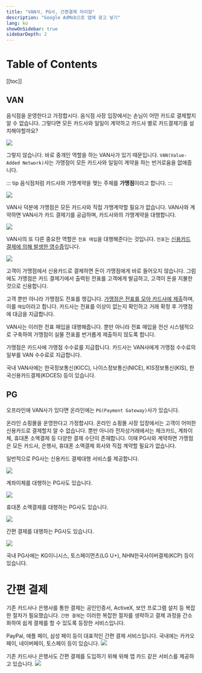 ```yaml
---
title: "VAN사, PG사, 간편결제 차이점"
description: "Google AdMob으로 앱에 광고 넣기"
lang: ko
showOnSidebar: true
sidebarDepth: 2
---
```


# Table of Contents
[[toc]]

## VAN

음식점을 운영한다고 가정합시다. 음식점 사장 입장에서는 손님이 어떤 카드로 결제할지 알 수 없습니다. 그렇다면 모든 카드사와 일일이 계약하고 카드사 별로 카드결제기를 설치해야할까요?

![](./20200405_pg/1.png)

그렇지 않습니다. 바로 중개인 역할을 하는 VAN사가 있기 때문입니다. `VAN(Value-Added Network)`사는 가맹점이 모든 카드사와 일일이 계약을 하는 번거로움을 없애줍니다.

::: tip
음식점처럼 카드사와 가맹계약을 맺는 주체를 <b>가맹점</b>이라고 합니다.
:::

![](./20200405_pg/2.png)

VAN사 덕분에 가맹점은 모든 카드사와 직접 가맹계약할 필요가 없습니다. VAN사와 계약하면 VAN사가 카드 결제기를 공급하며, 카드사와의 가맹계약을 대행합니다. 

![](./20200405_pg/3.png)

VAN사의 또 다른 중요한 역할은 `전표 매입`을 대행해준다는 것입니다. `전표`는 <u>신용카드 결제에 의해 발생한 영수증</u>입니다.

![](./20200405_pg/4.png)

고객이 가맹점에서 신용카드로 결제하면 돈이 가맹점에게 바로 들어오지 않습니다. 그럼에도 가맹점은 카드 결제기에서 출력된 전표를 고객에게 발급하고, 고객이 돈을 지불한 것으로 신용합니다.

고객 뿐만 아니라 가맹점도 전표를 챙깁니다. <u>가맹점은 전표를 모아 카드사에 제출</u>하며, 이를 `매입`이라고 합니다. 카드사는 전표를 이상이 없는지 확인하고 거래 확정 후 가맹점에 대금을 지급합니다.

VAN사는 이러한 전표 매입을 대행해줍니다. 뿐만 아니라 전표 매입을 전산 시스템적으로 구축하여 가맹점이 실물 전표를 번거롭게 제출하지 않도록 합니다.

가맹점은 카드사에 가맹점 수수료를 지급합니다. 카드사는 VAN사에게 가맹점 수수료의 일부를 VAN 수수료로 지급합니다.

국내 VAN사에는 한국정보통신(KICC), 나이스정보통신(NICE), KIS정보통신(KIS), 한국신용카드결제(KOCES) 등이 있습니다.

## PG
오프라인에 VAN사가 있다면 온라인에는 `PG(Payment Gateway)`사가 있습니다. 

온라인 쇼핑몰을 운영한다고 가정합시다. 온라인 쇼핑몰 사장 입장에서는 고객이 어떠한 신용카드로 결제할지 알 수 없습니다. 뿐만 아니라 전자상거래에서는 체크카드, 계좌이체, 휴대폰 소액결제 등 다양한 결제 수단이 존재합니다. 이때 PG사와 계약하면 가맹점은 모든 카드사, 은행사, 휴대폰 소액결제 회사와 직접 계약할 필요가 없습니다.

일반적으로 PG사는 신용카드 결제대행 서비스를 제공합니다.

![](./20200405_pg/5.png)

계좌이체를 대행하는 PG사도 있습니다.

![](./20200405_pg/6.png)

휴대폰 소액결제를 대행하는 PG사도 있습니다.

![](./20200405_pg/7.png)

간편 결제를 대행하는 PG사도 있습니다.

![](./20200405_pg/8.png)

국내 PG사에는 KG이니시스, 토스페이먼츠(LG U+), NHN한국사이버결제(KCP) 등이 있습니다.


# 간편 결제
기존 카드사나 은행사를 통한 결제는 공인인증서, ActiveX, 보안 프로그램 설치 등 복잡한 절차가 필요했습니다. `간편 결제`는 이러한 복잡한 절차를 생략하고 결제 과정을 간소화하여 쉽게 결제를 할 수 있도록 등장한 서비스입니다.

PayPal, 애플 페이, 삼성 페이 등이 대표적인 간편 결제 서비스입니다. 국내에는 카카오페이, 네이버페이, 토스페이 등이 있습니다. 
![](./20200405_pg/10.png)

기존 카드사나 은행사도 간편 결제를 도입하기 위해 위해 앱 카드 같은 서비스를 제공하고 있습니다.
![](./20200405_pg/11.png)
